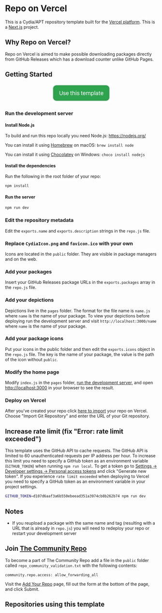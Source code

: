 # Repo on Vercel

This is a Cydia/APT repository template built for the [Vercel platform](https://vercel.com/). This is a [Next.js](https://nextjs.org/) project.

## Why Repo on Vercel?

Repo on Vercel is aimed to make possible downloading packages directly from GitHub Releases which has a download counter unlike GitHub Pages.

## Getting Started

<p align="center"><a href="https://github.com/dimitarnestorov/RepoOnVercel/generate"><img width="200" src="https://raw.githubusercontent.com/dimitarnestorov/RepoOnVercel/master/.vscode/Button.png" alt="Use this template"></a></p>

### Run the development server

#### Install Node.js

To build and run this repo locally you need Node.js: https://nodejs.org/

You can install it using [Homebrew](https://brew.sh/) on macOS: `brew install node`

You can install it using [Chocolatey](https://chocolatey.org/) on Windows: `choco install nodejs`

#### Install the dependencies

Run the following in the root folder of your repo:

```sh
npm install
```

#### Run the server

```bash
npm run dev
```

### Edit the repository metadata

Edit the `exports.name` and `exports.description` strings in the `repo.js` file.

### Replace `CydiaIcon.png` and `favicon.ico` with your own

Icons are located in the `public` folder. They are visible in package managers and on the web.

### Add your packages

Insert your GitHub Releases package URLs in the `exports.packages` array in the `repo.js` file.

### Add your depictions

Depictions live in the `pages` folder. The format for the file name is `name.js` where `name` is the name of your package. To view your depictions before deploying run the development server and visit `http://localhost:3000/name` where `name` is the name of your package.

### Add your package icons

Put your icons in the public folder and then edit the `exports.icons` object in the `repo.js` file. The key is the name of your package, the value is the path of the icon without `public`.

### Modify the home page

Modify `index.js` in the `pages` folder, [run the development server](#run-the-development-server), and open [http://localhost:3000](http://localhost:3000) in your browser to see the result.

### Deploy on Vercel

After you've created your repo click [here to import](https://vercel.com/import) your repo on Vercel. Choose "Import Git Repository" and enter the URL of your Git repository.

## Increase rate limit (fix "Error: rate limit exceeded")

This template uses the GitHub API to cache requests. The GitHub API is limited to 60 unauthenticated requests per IP address per hour. To increase this limit you need to specify a GitHub token as an environment variable (`GITHUB_TOKEN`) when running `npm run local`. To get a token go to [Settings -> Developer settings -> Personal access tokens](https://github.com/settings/tokens) and click "Generate new token". If you experience `rate limit exceeded` when deploying to Vercel you need to specify a GitHub token as an environment variable in your project settings.

```sh
GITHUB_TOKEN=d107d6aaf3a6b550ebeead351a3974cb8b262b74 npm run dev
```

## Notes

-   If you reupload a package with the same name and tag (resulting with a URL that is already in `repo.js`) you will need to redeploy your repo or restart your development server

## Join [The Community Repo](https://repo.community/)

To become a part of The Community Repo add a file in the `public` folder called `repo_community_validation.txt` with the following contents:

```
community.repo.access: allow_forwarding_all
```

Visit the [Add Your Repo](https://repo.community/add) page, fill out the form at the bottom of the page, and click Submit.

## Repositories using this template

